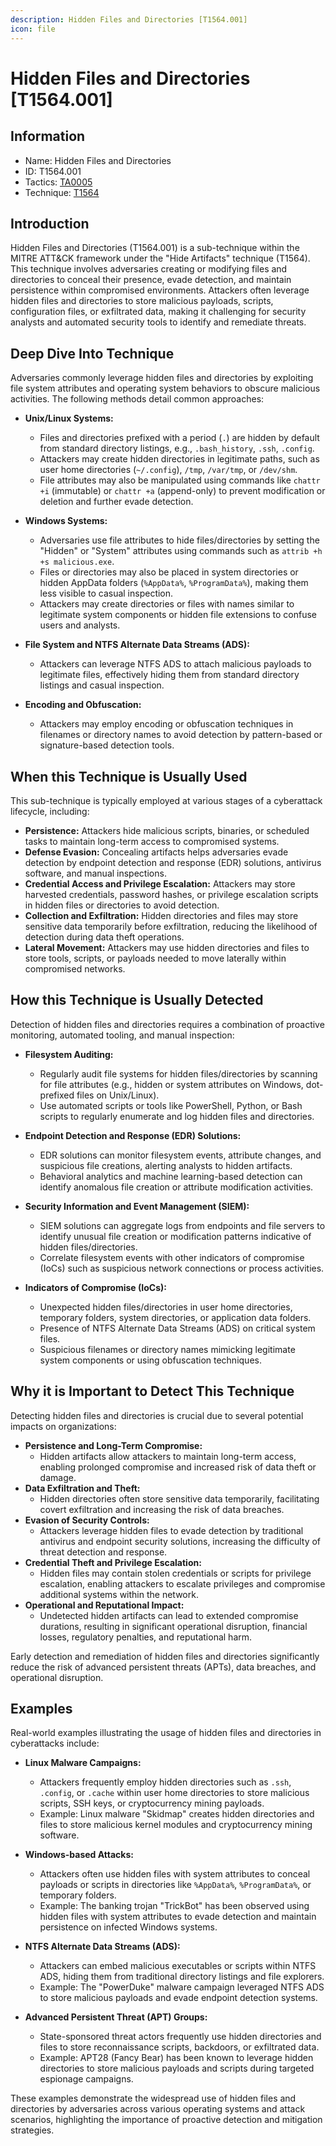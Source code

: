```yaml
---
description: Hidden Files and Directories [T1564.001]
icon: file
---
```


# Hidden Files and Directories [T1564.001]

## Information

- Name: Hidden Files and Directories
- ID: T1564.001
- Tactics: [TA0005](../TA0005/TA0005.md)
- Technique: [T1564](./T1564.md)

## Introduction

Hidden Files and Directories (T1564.001) is a sub-technique within the MITRE ATT&CK framework under the "Hide Artifacts" technique (T1564). This technique involves adversaries creating or modifying files and directories to conceal their presence, evade detection, and maintain persistence within compromised environments. Attackers often leverage hidden files and directories to store malicious payloads, scripts, configuration files, or exfiltrated data, making it challenging for security analysts and automated security tools to identify and remediate threats.

## Deep Dive Into Technique

Adversaries commonly leverage hidden files and directories by exploiting file system attributes and operating system behaviors to obscure malicious activities. The following methods detail common approaches:

- **Unix/Linux Systems:**

  - Files and directories prefixed with a period (`.`) are hidden by default from standard directory listings, e.g., `.bash_history`, `.ssh`, `.config`.
  - Attackers may create hidden directories in legitimate paths, such as user home directories (`~/.config`), `/tmp`, `/var/tmp`, or `/dev/shm`.
  - File attributes may also be manipulated using commands like `chattr +i` (immutable) or `chattr +a` (append-only) to prevent modification or deletion and further evade detection.

- **Windows Systems:**

  - Adversaries use file attributes to hide files/directories by setting the "Hidden" or "System" attributes using commands such as `attrib +h +s malicious.exe`.
  - Files or directories may also be placed in system directories or hidden AppData folders (`%AppData%`, `%ProgramData%`), making them less visible to casual inspection.
  - Attackers may create directories or files with names similar to legitimate system components or hidden file extensions to confuse users and analysts.

- **File System and NTFS Alternate Data Streams (ADS):**

  - Attackers can leverage NTFS ADS to attach malicious payloads to legitimate files, effectively hiding them from standard directory listings and casual inspection.

- **Encoding and Obfuscation:**
  - Attackers may employ encoding or obfuscation techniques in filenames or directory names to avoid detection by pattern-based or signature-based detection tools.

## When this Technique is Usually Used

This sub-technique is typically employed at various stages of a cyberattack lifecycle, including:

- **Persistence:** Attackers hide malicious scripts, binaries, or scheduled tasks to maintain long-term access to compromised systems.
- **Defense Evasion:** Concealing artifacts helps adversaries evade detection by endpoint detection and response (EDR) solutions, antivirus software, and manual inspections.
- **Credential Access and Privilege Escalation:** Attackers may store harvested credentials, password hashes, or privilege escalation scripts in hidden files or directories to avoid detection.
- **Collection and Exfiltration:** Hidden directories and files may store sensitive data temporarily before exfiltration, reducing the likelihood of detection during data theft operations.
- **Lateral Movement:** Attackers may use hidden directories and files to store tools, scripts, or payloads needed to move laterally within compromised networks.

## How this Technique is Usually Detected

Detection of hidden files and directories requires a combination of proactive monitoring, automated tooling, and manual inspection:

- **Filesystem Auditing:**

  - Regularly audit file systems for hidden files/directories by scanning for file attributes (e.g., hidden or system attributes on Windows, dot-prefixed files on Unix/Linux).
  - Use automated scripts or tools like PowerShell, Python, or Bash scripts to regularly enumerate and log hidden files and directories.

- **Endpoint Detection and Response (EDR) Solutions:**

  - EDR solutions can monitor filesystem events, attribute changes, and suspicious file creations, alerting analysts to hidden artifacts.
  - Behavioral analytics and machine learning-based detection can identify anomalous file creation or attribute modification activities.

- **Security Information and Event Management (SIEM):**

  - SIEM solutions can aggregate logs from endpoints and file servers to identify unusual file creation or modification patterns indicative of hidden files/directories.
  - Correlate filesystem events with other indicators of compromise (IoCs) such as suspicious network connections or process activities.

- **Indicators of Compromise (IoCs):**
  - Unexpected hidden files/directories in user home directories, temporary folders, system directories, or application data folders.
  - Presence of NTFS Alternate Data Streams (ADS) on critical system files.
  - Suspicious filenames or directory names mimicking legitimate system components or using obfuscation techniques.

## Why it is Important to Detect This Technique

Detecting hidden files and directories is crucial due to several potential impacts on organizations:

- **Persistence and Long-Term Compromise:**
  - Hidden artifacts allow attackers to maintain long-term access, enabling prolonged compromise and increased risk of data theft or damage.
- **Data Exfiltration and Theft:**
  - Hidden directories often store sensitive data temporarily, facilitating covert exfiltration and increasing the risk of data breaches.
- **Evasion of Security Controls:**
  - Attackers leverage hidden files to evade detection by traditional antivirus and endpoint security solutions, increasing the difficulty of threat detection and response.
- **Credential Theft and Privilege Escalation:**
  - Hidden files may contain stolen credentials or scripts for privilege escalation, enabling attackers to escalate privileges and compromise additional systems within the network.
- **Operational and Reputational Impact:**
  - Undetected hidden artifacts can lead to extended compromise durations, resulting in significant operational disruption, financial losses, regulatory penalties, and reputational harm.

Early detection and remediation of hidden files and directories significantly reduce the risk of advanced persistent threats (APTs), data breaches, and operational disruption.

## Examples

Real-world examples illustrating the usage of hidden files and directories in cyberattacks include:

- **Linux Malware Campaigns:**

  - Attackers frequently employ hidden directories such as `.ssh`, `.config`, or `.cache` within user home directories to store malicious scripts, SSH keys, or cryptocurrency mining payloads.
  - Example: Linux malware "Skidmap" creates hidden directories and files to store malicious kernel modules and cryptocurrency mining software.

- **Windows-based Attacks:**

  - Attackers often use hidden files with system attributes to conceal payloads or scripts in directories like `%AppData%`, `%ProgramData%`, or temporary folders.
  - Example: The banking trojan "TrickBot" has been observed using hidden files with system attributes to evade detection and maintain persistence on infected Windows systems.

- **NTFS Alternate Data Streams (ADS):**

  - Attackers can embed malicious executables or scripts within NTFS ADS, hiding them from traditional directory listings and file explorers.
  - Example: The "PowerDuke" malware campaign leveraged NTFS ADS to store malicious payloads and evade endpoint detection systems.

- **Advanced Persistent Threat (APT) Groups:**
  - State-sponsored threat actors frequently use hidden directories and files to store reconnaissance scripts, backdoors, or exfiltrated data.
  - Example: APT28 (Fancy Bear) has been known to leverage hidden directories to store malicious payloads and scripts during targeted espionage campaigns.

These examples demonstrate the widespread use of hidden files and directories by adversaries across various operating systems and attack scenarios, highlighting the importance of proactive detection and mitigation strategies.
